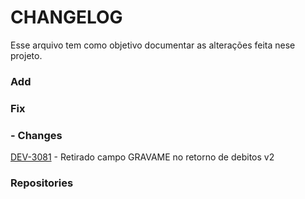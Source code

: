 # CHANGELOG
Esse arquivo tem como objetivo documentar as alterações feita nese projeto.

<!-- Modelo de exemplo: -->
<!-- [DEV-####](link da tarefa do jira) - o que foi feito, tente usar palavras chaves. -->

### Add

### Fix

### - Changes
[DEV-3081](https://debitodireto.atlassian.net/browse/DEV-3081) - Retirado campo GRAVAME no retorno de debitos v2

### Repositories
